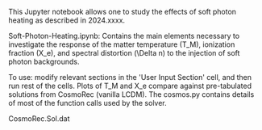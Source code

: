 This Jupyter notebook allows one to study the effects of soft photon heating as described in 2024.xxxx.

Soft-Photon-Heating.ipynb:
Contains the main elements necessary to investigate the response of the matter temperature (T_M), ionization fraction (X_e), and spectral distortion (\Delta n) to the injection of soft photon backgrounds.

To use: modify relevant sections in the 'User Input Section' cell, and then run rest of the cells.
Plots of T_M and X_e compare against pre-tabulated solutions from CosmoRec (vanilla LCDM).
The cosmos.py contains details of most of the function calls used by the solver.

CosmoRec.Sol.dat
